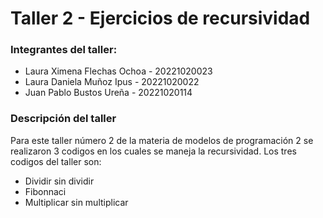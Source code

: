 # Taller 2 - Ejercicios de recursividad 

### Integrantes del taller:
- Laura Ximena Flechas Ochoa - 20221020023
- Laura Daniela Muñoz Ipus - 20221020022
- Juan Pablo Bustos Ureña - 20221020114

### Descripción del taller 
Para este taller número 2 de la materia de modelos de programación 2 se realizaron 3 codigos en los cuales se maneja la recursividad. Los tres codigos del taller son:
- Dividir sin dividir 
- Fibonnaci 
- Multiplicar sin multiplicar






